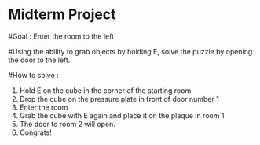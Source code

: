 # Midterm Project

#Goal : Enter the room to the left

#Using the ability to grab objects by holding E, solve the puzzle by opening the door to the left. 






#How to solve : 

1. Hold E on the cube in the corner of the starting room
2. Drop the cube on the pressure plate in front of door number 1
3. Enter the room
4. Grab the cube with E again and place it on the plaque in room 1
5. The door to room 2 will open.
6. Congrats!

